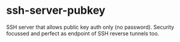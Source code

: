 # ssh-server-pubkey
SSH server that allows public key auth only (no password). Security focussed and perfect as endpoint of SSH reverse tunnels too.
